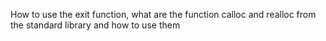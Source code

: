 How to use the exit function, what are the function calloc and realloc from the standard library and how to use them
